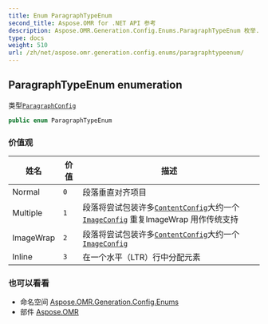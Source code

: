```yaml
---
title: Enum ParagraphTypeEnum
second_title: Aspose.OMR for .NET API 参考
description: Aspose.OMR.Generation.Config.Enums.ParagraphTypeEnum 枚举. 类型ParagraphConfig
type: docs
weight: 510
url: /zh/net/aspose.omr.generation.config.enums/paragraphtypeenum/
---
```

## ParagraphTypeEnum enumeration

类型[`ParagraphConfig`](../../aspose.omr.generation.config.elements.parents/paragraphconfig/)

```csharp
public enum ParagraphTypeEnum
```

### 价值观

| 姓名 | 价值 | 描述 |
| --- | --- | --- |
| Normal | `0` | 段落垂直对齐项目 |
| Multiple | `1` | 段落将尝试包装许多[`ContentConfig`](../../aspose.omr.generation.config.elements/contentconfig/)大约一个[`ImageConfig`](../../aspose.omr.generation.config.elements/imageconfig/) 重复ImageWrap 用作传统支持 |
| ImageWrap | `2` | 段落将尝试包装许多[`ContentConfig`](../../aspose.omr.generation.config.elements/contentconfig/)大约一个[`ImageConfig`](../../aspose.omr.generation.config.elements/imageconfig/) |
| Inline | `3` | 在一个水平（LTR）行中分配元素 |

### 也可以看看

* 命名空间 [Aspose.OMR.Generation.Config.Enums](../../aspose.omr.generation.config.enums/)
* 部件 [Aspose.OMR](../../)


